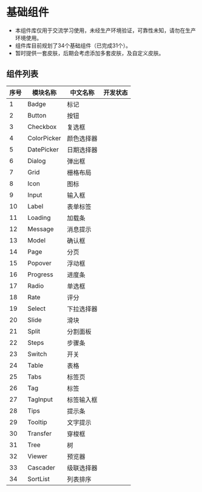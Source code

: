 # 基础组件

* 本组件库仅用于交流学习使用，未经生产环境验证，可靠性未知，请勿在生产环境使用。
* 组件库目前规划了34个基础组件（已完成31个）。
* 暂时提供一套皮肤，后期会考虑添加多套皮肤，及自定义皮肤。

## 组件列表

| 序号 | 模块名称 | 中文名称 | 开发状态 |
| - | - | - | - |
| 1 | Badge | 标记 | <xin-icon name="seleted"/> |
| 2 | Button | 按钮 | <xin-icon name="seleted"/> |
| 3 | Checkbox | 复选框 | <xin-icon name="seleted"/> |
| 4 | ColorPicker | 颜色选择器 | <xin-icon name="seleted"/> |
| 5 | DatePicker | 日期选择器 | <xin-icon name="seleted"/> |
| 6 | Dialog | 弹出框 | <xin-icon name="seleted"/> |
| 7 | Grid | 栅格布局 | <xin-icon name="seleted"/> |
| 8 | Icon | 图标 | <xin-icon name="seleted"/> |
| 9 | Input | 输入框 | <xin-icon name="seleted"/> |
| 10 | Label | 表单标签 | <xin-icon name="seleted"/> |
| 11 | Loading | 加载条 | <xin-icon name="seleted"/> |
| 12 | Message | 消息提示 | <xin-icon name="seleted"/> |
| 13 | Model | 确认框 | <xin-icon name="seleted"/> |
| 14 | Page | 分页 | <xin-icon name="seleted"/> |
| 15 | Popover | 浮动框 | <xin-icon name="seleted"/> |
| 16 | Progress | 进度条 | <xin-icon name="seleted"/> |
| 17 | Radio | 单选框 | <xin-icon name="seleted"/> |
| 18 | Rate | 评分 | <xin-icon name="seleted"/> |
| 19 | Select | 下拉选择器 | <xin-icon name="seleted"/> |
| 20 | Slide | 滑块 | <xin-icon name="seleted"/> |
| 21 | Split | 分割面板 | <xin-icon name="seleted"/> |
| 22 | Steps | 步骤条 | <xin-icon name="seleted"/> |
| 23 | Switch | 开关 | <xin-icon name="seleted"/> |
| 24 | Table | 表格 | <xin-icon name="seleted"/> |
| 25 | Tabs | 标签页 | <xin-icon name="seleted"/> |
| 26 | Tag | 标签 | <xin-icon name="seleted"/> |
| 27 | TagInput | 标签输入框 | <xin-icon name="seleted"/> |
| 28 | Tips | 提示条 | <xin-icon name="seleted"/> |
| 29 | Tooltip | 文字提示 | <xin-icon name="seleted"/> |
| 30 | Transfer | 穿梭框 | <xin-icon name="seleted"/> |
| 31 | Tree | 树 | <xin-icon name="close"/> |
| 32 | Viewer | 预览器 | <xin-icon name="seleted"/> |
| 33 | Cascader | 级联选择器 | <xin-icon name="close"/> |
| 34 | SortList | 列表排序 | <xin-icon name="close"/> |
